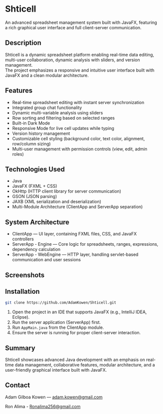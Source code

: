 # Shticell

An advanced spreadsheet management system built with JavaFX, featuring a rich graphical user interface and full client-server communication.


## Description

Shticell is a dynamic spreadsheet platform enabling real-time data editing, multi-user collaboration, dynamic analysis with sliders, and version management.  
The project emphasizes a responsive and intuitive user interface built with JavaFX and a clean modular architecture.

## Features

- Real-time spreadsheet editing with instant server synchronization
- Integrated group chat functionality
- Dynamic multi-variable analysis using sliders
- Row sorting and filtering based on selected ranges
- Built-in Dark Mode
- Responsive Mode for live cell updates while typing
- Version history management
- Customizable cell styling (background color, text color, alignment, row/column sizing)
- Multi-user management with permission controls (view, edit, admin roles)

## Technologies Used

- Java
- JavaFX (FXML + CSS)
- OkHttp (HTTP client library for server communication)
- GSON (JSON parsing)
- JAXB (XML serialization and deserialization)
- Multi-Module Architecture (ClientApp and ServerApp separation)

## System Architecture

- ClientApp — UI layer, containing FXML files, CSS, and JavaFX controllers
- ServerApp - Engine — Core logic for spreadsheets, ranges, expressions, dependency calculation
- ServerApp - WebEngine — HTTP layer, handling servlet-based communication and user sessions

## Screenshots



## Installation

```bash
git clone https://github.com/AdamKowen/Shticell.git
```

1. Open the project in an IDE that supports JavaFX (e.g., IntelliJ IDEA, Eclipse).
2. Run the server application (ServerApp) first.
3. Run `AppMain.java` from the ClientApp module.
4. Ensure the server is running for proper client-server interaction.

## Summary

Shticell showcases advanced Java development with an emphasis on real-time data management, collaborative features, modular architecture, and a user-friendly graphical interface built with JavaFX.

## Contact

Adam Gilboa Kowen — [adam.kowen@gmail.com](mailto:adam.kowen@gmail.com)

Ron Alima - [Ronalima256@gmail.com](mailto:Ronalima256@gmail.com)
